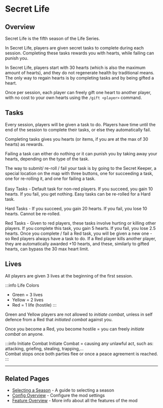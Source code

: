 # Secret Life

## Overview

Secret Life is the fifth season of the Life Series.


In Secret Life, players are given secret tasks to complete during each session. Completing these tasks rewards you with hearts, while failing can punish you.

In Secret Life, players start with 30 hearts (which is also the maximum amount of hearts), and they do not regenerate health by traditional means. The only way to regain hearts is by completing tasks and by being gifted a heart.

Once per session, each player can freely gift one heart to another player, with no cost to your own hearts using the `/gift <player>` command.


## Tasks

Every session, players will be given a task to do. Players have time until the end of the session to complete their tasks, or else they automatically fail.

Completing tasks gives you hearts (or items, if you are at the max of 30 hearts) as rewards.

Failing a task can either do nothing or it can punish you by taking away your hearts, depending on the type of the task.

The way to submit/ re-roll / fail your task is by going to the Secret Keeper, a special location on the map with three buttons, one for succeeding a task, one for re-rolling it, and one for failing a task.
<br><br>
Easy Tasks - Default task for non-red players. If you succeed, you gain 10 hearts. If you fail, you get nothing. Easy tasks can be re-rolled for a Hard task.

Hard Tasks - If you succeed, you gain 20 hearts. If you fail, you lose 10 hearts. Cannot be re-rolled.

Red Tasks - Given to red players, these tasks involve hurting or killing other players. If you complete this task, you gain 5 hearts. If you fail, you lose 2.5 hearts. Once you complete / fail a Red task, you will be given a new one - so Red players always have a task to do. If a Red player kills another player, they are automatically awarded +10 hearts, and these, similarly to gifted hearts, can bypass the 30 max heart limit.

## Lives
All players are given 3 lives at the beginning of the first session.

:::info Life Colors
- Green = 3 lives
- Yellow = 2 lives
- Red = 1 life (hostile)
  :::

Green and Yellow players are not allowed to *initiate combat*, unless in self defence from a Red that *initiated combat* against you.

Once you become a Red, you become hostile = you can freely *initiate combat* on anyone.

:::info Initiate Combat
Initiate Combat = causing any unlawful act, such as: attacking, griefing, stealing, trapping,...<br>
Combat stops once both parties flee or once a peace agreement is reached.
:::

---

## Related Pages

- [Selecting a Season](/guide/selecting-season) - A guide to selecting a season
- [Config Overview](/config/overview) - Configure the mod settings
- [Feature Overview](/features/overview) - More info about all the features of the mod

